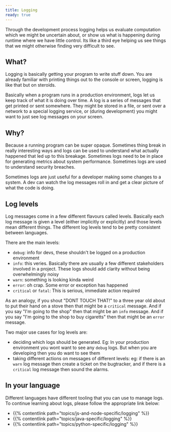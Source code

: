 ```yaml
---
title: Logging
ready: true
---
```


Through the development process logging helps us evaluate computation which we might be uncertain about, or show us what is happening during runtime where we have little control. Its like a third eye helping us see things that we might otherwise finding very difficult to see.

## What?

Logging is basically getting your program to write stuff down. You are already familiar with printing things out to the console or screen, logging is like that but on steroids.

Basically when a program runs in a production environment, logs let us keep track of what it is doing over time. A log is a series of messages that get printed or sent somewhere. They might be stored in a file, or sent over a network to a special logging service, or (during development) you might want to just see log messages on your screen.

## Why?

Because a running program can be super opaque. Sometimes thing break in really interesting ways and logs can be used to understand what actually happened that led up to this breakage. Sometimes logs need to be in place for generating metrics about system performance. Sometimes logs are used to understand security breaches.

Sometimes logs are just useful for a developer making some changes to a system. A dev can watch the log messages roll in and get a clear picture of what the code is doing.

## Log levels

Log messages come in a few different flavours called levels. Basically each log message is given a level (either implicitly or explicitly) and those levels mean different things. The different log levels tend to be pretty consistent between languages.

There are the main levels:

- `debug`: info for devs, these shouldn't be logged on a production environment
- `info`: this veries. Basically there are usually a few different stakeholders involved in a project. These logs should add clarity without being overwhelmingly noisy
- `warn`: something is looking kinda weird
- `error`: oh crap. Some error or exception has happened
- `critical` or `fatal`: This is serious, immediate action required

As an analogy, if you shout "DONT TOUCH THAT!" to a three year old about to put their hand on a stove then that might be a `critical` message. And if you say "I'm going to the shop" then that might be an `info` message. And if you say "I'm going to the shop to buy cigaretts" then that might be an `error` message.

Two major use cases for log levels are:

- deciding which logs should be generated. Eg: In your production environment you wont want to see any `debug` logs. But when you are developing then you do want to see them
- taking different actions on messages of different levels: eg: if there is an `warn` log message then create a ticket on the bugtracker, and if there is a `critical` log message then sound the alarms.

## In your language

Different languages have different tooling that you can use to manage logs. To continue learning about logs, please follow the appropriate link below:

- {{% contentlink path="topics/js-and-node-specific/logging" %}}
- {{% contentlink path="topics/java-specific/logging" %}}
- {{% contentlink path="topics/python-specific/logging" %}}
